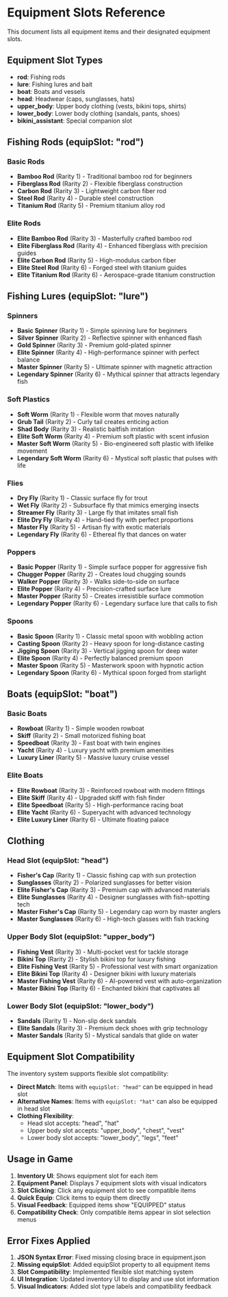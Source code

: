 # Equipment Slots Reference

This document lists all equipment items and their designated equipment slots.

## Equipment Slot Types

- **rod**: Fishing rods
- **lure**: Fishing lures and bait
- **boat**: Boats and vessels
- **head**: Headwear (caps, sunglasses, hats)
- **upper_body**: Upper body clothing (vests, bikini tops, shirts)
- **lower_body**: Lower body clothing (sandals, pants, shoes)
- **bikini_assistant**: Special companion slot

## Fishing Rods (equipSlot: "rod")

### Basic Rods
- **Bamboo Rod** (Rarity 1) - Traditional bamboo rod for beginners
- **Fiberglass Rod** (Rarity 2) - Flexible fiberglass construction
- **Carbon Rod** (Rarity 3) - Lightweight carbon fiber rod
- **Steel Rod** (Rarity 4) - Durable steel construction
- **Titanium Rod** (Rarity 5) - Premium titanium alloy rod

### Elite Rods
- **Elite Bamboo Rod** (Rarity 3) - Masterfully crafted bamboo rod
- **Elite Fiberglass Rod** (Rarity 4) - Enhanced fiberglass with precision guides
- **Elite Carbon Rod** (Rarity 5) - High-modulus carbon fiber
- **Elite Steel Rod** (Rarity 6) - Forged steel with titanium guides
- **Elite Titanium Rod** (Rarity 6) - Aerospace-grade titanium construction

## Fishing Lures (equipSlot: "lure")

### Spinners
- **Basic Spinner** (Rarity 1) - Simple spinning lure for beginners
- **Silver Spinner** (Rarity 2) - Reflective spinner with enhanced flash
- **Gold Spinner** (Rarity 3) - Premium gold-plated spinner
- **Elite Spinner** (Rarity 4) - High-performance spinner with perfect balance
- **Master Spinner** (Rarity 5) - Ultimate spinner with magnetic attraction
- **Legendary Spinner** (Rarity 6) - Mythical spinner that attracts legendary fish

### Soft Plastics
- **Soft Worm** (Rarity 1) - Flexible worm that moves naturally
- **Grub Tail** (Rarity 2) - Curly tail creates enticing action
- **Shad Body** (Rarity 3) - Realistic baitfish imitation
- **Elite Soft Worm** (Rarity 4) - Premium soft plastic with scent infusion
- **Master Soft Worm** (Rarity 5) - Bio-engineered soft plastic with lifelike movement
- **Legendary Soft Worm** (Rarity 6) - Mystical soft plastic that pulses with life

### Flies
- **Dry Fly** (Rarity 1) - Classic surface fly for trout
- **Wet Fly** (Rarity 2) - Subsurface fly that mimics emerging insects
- **Streamer Fly** (Rarity 3) - Large fly that imitates small fish
- **Elite Dry Fly** (Rarity 4) - Hand-tied fly with perfect proportions
- **Master Fly** (Rarity 5) - Artisan fly with exotic materials
- **Legendary Fly** (Rarity 6) - Ethereal fly that dances on water

### Poppers
- **Basic Popper** (Rarity 1) - Simple surface popper for aggressive fish
- **Chugger Popper** (Rarity 2) - Creates loud chugging sounds
- **Walker Popper** (Rarity 3) - Walks side-to-side on surface
- **Elite Popper** (Rarity 4) - Precision-crafted surface lure
- **Master Popper** (Rarity 5) - Creates irresistible surface commotion
- **Legendary Popper** (Rarity 6) - Legendary surface lure that calls to fish

### Spoons
- **Basic Spoon** (Rarity 1) - Classic metal spoon with wobbling action
- **Casting Spoon** (Rarity 2) - Heavy spoon for long-distance casting
- **Jigging Spoon** (Rarity 3) - Vertical jigging spoon for deep water
- **Elite Spoon** (Rarity 4) - Perfectly balanced premium spoon
- **Master Spoon** (Rarity 5) - Masterwork spoon with hypnotic action
- **Legendary Spoon** (Rarity 6) - Mythical spoon forged from starlight

## Boats (equipSlot: "boat")

### Basic Boats
- **Rowboat** (Rarity 1) - Simple wooden rowboat
- **Skiff** (Rarity 2) - Small motorized fishing boat
- **Speedboat** (Rarity 3) - Fast boat with twin engines
- **Yacht** (Rarity 4) - Luxury yacht with premium amenities
- **Luxury Liner** (Rarity 5) - Massive luxury cruise vessel

### Elite Boats
- **Elite Rowboat** (Rarity 3) - Reinforced rowboat with modern fittings
- **Elite Skiff** (Rarity 4) - Upgraded skiff with fish finder
- **Elite Speedboat** (Rarity 5) - High-performance racing boat
- **Elite Yacht** (Rarity 6) - Superyacht with advanced technology
- **Elite Luxury Liner** (Rarity 6) - Ultimate floating palace

## Clothing

### Head Slot (equipSlot: "head")
- **Fisher's Cap** (Rarity 1) - Classic fishing cap with sun protection
- **Sunglasses** (Rarity 2) - Polarized sunglasses for better vision
- **Elite Fisher's Cap** (Rarity 3) - Premium cap with advanced materials
- **Elite Sunglasses** (Rarity 4) - Designer sunglasses with fish-spotting tech
- **Master Fisher's Cap** (Rarity 5) - Legendary cap worn by master anglers
- **Master Sunglasses** (Rarity 6) - High-tech glasses with fish tracking

### Upper Body Slot (equipSlot: "upper_body")
- **Fishing Vest** (Rarity 3) - Multi-pocket vest for tackle storage
- **Bikini Top** (Rarity 2) - Stylish bikini top for luxury fishing
- **Elite Fishing Vest** (Rarity 5) - Professional vest with smart organization
- **Elite Bikini Top** (Rarity 4) - Designer bikini with luxury materials
- **Master Fishing Vest** (Rarity 6) - AI-powered vest with auto-organization
- **Master Bikini Top** (Rarity 6) - Enchanted bikini that captivates all

### Lower Body Slot (equipSlot: "lower_body")
- **Sandals** (Rarity 1) - Non-slip deck sandals
- **Elite Sandals** (Rarity 3) - Premium deck shoes with grip technology
- **Master Sandals** (Rarity 5) - Mystical sandals that glide on water

## Equipment Slot Compatibility

The inventory system supports flexible slot compatibility:

- **Direct Match**: Items with `equipSlot: "head"` can be equipped in head slot
- **Alternative Names**: Items with `equipSlot: "hat"` can also be equipped in head slot
- **Clothing Flexibility**: 
  - Head slot accepts: "head", "hat"
  - Upper body slot accepts: "upper_body", "chest", "vest"
  - Lower body slot accepts: "lower_body", "legs", "feet"

## Usage in Game

1. **Inventory UI**: Shows equipment slot for each item
2. **Equipment Panel**: Displays 7 equipment slots with visual indicators
3. **Slot Clicking**: Click any equipment slot to see compatible items
4. **Quick Equip**: Click items to equip them directly
5. **Visual Feedback**: Equipped items show "EQUIPPED" status
6. **Compatibility Check**: Only compatible items appear in slot selection menus

## Error Fixes Applied

1. **JSON Syntax Error**: Fixed missing closing brace in equipment.json
2. **Missing equipSlot**: Added equipSlot property to all equipment items
3. **Slot Compatibility**: Implemented flexible slot matching system
4. **UI Integration**: Updated inventory UI to display and use slot information
5. **Visual Indicators**: Added slot type labels and compatibility feedback 